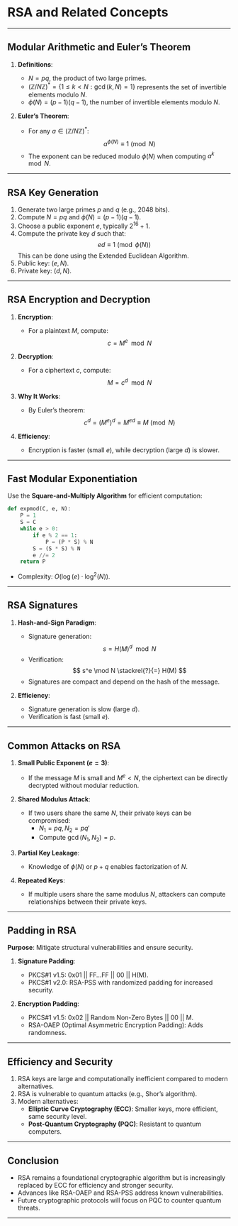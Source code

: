 
# RSA and Related Concepts

---

## Modular Arithmetic and Euler’s Theorem

1. **Definitions**:
   - $N = pq$, the product of two large primes.
   - $(\mathbb{Z}/N\mathbb{Z})^* = \{ 1 \leq k < N : \gcd(k, N) = 1 \}$ represents the set of invertible elements modulo $N$.
   - $\phi(N) = (p-1)(q-1)$, the number of invertible elements modulo $N$.

2. **Euler’s Theorem**:
   - For any $a \in (\mathbb{Z}/N\mathbb{Z})^*$:
     $$
     a^{\phi(N)} \equiv 1 \pmod{N}
     $$
   - The exponent can be reduced modulo $\phi(N)$ when computing $a^k \mod N$.

---

## RSA Key Generation

1. Generate two large primes $p$ and $q$ (e.g., 2048 bits).
2. Compute $N = pq$ and $\phi(N) = (p-1)(q-1)$.
3. Choose a public exponent $e$, typically $2^{16} + 1$.
4. Compute the private key $d$ such that:
   $$
   ed \equiv 1 \pmod{\phi(N)}
   $$
   This can be done using the Extended Euclidean Algorithm.
5. Public key: $(e, N)$.
6. Private key: $(d, N)$.

---

## RSA Encryption and Decryption

1. **Encryption**:
   - For a plaintext $M$, compute:
     $$
     c = M^e \mod N
     $$

2. **Decryption**:
   - For a ciphertext $c$, compute:
     $$
     M = c^d \mod N
     $$

3. **Why It Works**:
   - By Euler’s theorem:
     $$
     c^d = (M^e)^d = M^{ed} \equiv M \pmod{N}
     $$

4. **Efficiency**:
   - Encryption is faster (small $e$), while decryption (large $d$) is slower.

---

## Fast Modular Exponentiation

Use the **Square-and-Multiply Algorithm** for efficient computation:
```python
def expmod(C, e, N):
    P = 1
    S = C
    while e > 0:
        if e % 2 == 1:
            P = (P * S) % N
        S = (S * S) % N
        e //= 2
    return P
```

- Complexity: $O(\log(e) \cdot \log^2(N))$.

---

## RSA Signatures

1. **Hash-and-Sign Paradigm**:
   - Signature generation:
     $$
     s = H(M)^d \mod N
     $$
   - Verification:
     $$
     s^e \mod N \stackrel{?}{=} H(M)
     $$
   - Signatures are compact and depend on the hash of the message.

2. **Efficiency**:
   - Signature generation is slow (large $d$).
   - Verification is fast (small $e$).

---

## Common Attacks on RSA

1. **Small Public Exponent ($e = 3$)**:
   - If the message $M$ is small and $M^e < N$, the ciphertext can be directly decrypted without modular reduction.

2. **Shared Modulus Attack**:
   - If two users share the same $N$, their private keys can be compromised:
     - $N_1 = pq, N_2 = pq'$
     - Compute $\gcd(N_1, N_2) = p$.

3. **Partial Key Leakage**:
   - Knowledge of $\phi(N)$ or $p+q$ enables factorization of $N$.

4. **Repeated Keys**:
   - If multiple users share the same modulus $N$, attackers can compute relationships between their private keys.

---

## Padding in RSA

**Purpose**: Mitigate structural vulnerabilities and ensure security.

1. **Signature Padding**:
   - PKCS#1 v1.5: $\text{0x01 || FF…FF || 00 || H(M)}$.
   - PKCS#1 v2.0: RSA-PSS with randomized padding for increased security.

2. **Encryption Padding**:
   - PKCS#1 v1.5: $\text{0x02 || Random Non-Zero Bytes || 00 || M}$.
   - RSA-OAEP (Optimal Asymmetric Encryption Padding): Adds randomness.

---

## Efficiency and Security

1. RSA keys are large and computationally inefficient compared to modern alternatives.
2. RSA is vulnerable to quantum attacks (e.g., Shor’s algorithm).
3. Modern alternatives:
   - **Elliptic Curve Cryptography (ECC)**: Smaller keys, more efficient, same security level.
   - **Post-Quantum Cryptography (PQC)**: Resistant to quantum computers.

---

## Conclusion

- RSA remains a foundational cryptographic algorithm but is increasingly replaced by ECC for efficiency and stronger security.
- Advances like RSA-OAEP and RSA-PSS address known vulnerabilities.
- Future cryptographic protocols will focus on PQC to counter quantum threats.

---
